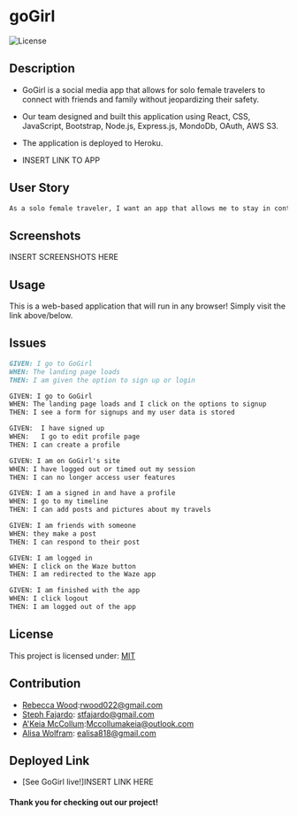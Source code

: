 # goGirl

![License](https://img.shields.io/badge/License-MIT-yellow)
## Description
* GoGirl is a social media app that allows for solo female travelers to connect with friends and family without jeopardizing their safety.
* Our team designed and built this application using React, CSS, JavaScript, Bootstrap, Node.js, Express.js, MondoDb, OAuth, AWS S3.
* The application is deployed to Heroku. 

* INSERT LINK TO APP

## User Story

```md
As a solo female traveler, I want an app that allows me to stay in contact with friends and family without putting myself in danger.
```

## Screenshots

INSERT SCREENSHOTS HERE

## Usage

 This is a web-based application that will run in any browser! Simply visit the link above/below.

## Issues
```md
GIVEN: I go to GoGirl
WHEN: The landing page loads
THEN: I am given the option to sign up or login

GIVEN: I go to GoGirl
WHEN: The landing page loads and I click on the options to signup 
THEN: I see a form for signups and my user data is stored 

GIVEN:  I have signed up
WHEN:   I go to edit profile page
THEN: I can create a profile 

GIVEN: I am on GoGirl's site
WHEN: I have logged out or timed out my session
THEN: I can no longer access user features

GIVEN: I am a signed in and have a profile
WHEN: I go to my timeline
THEN: I can add posts and pictures about my travels

GIVEN: I am friends with someone
WHEN: they make a post 
THEN: I can respond to their post

GIVEN: I am logged in
WHEN: I click on the Waze button
THEN: I am redirected to the Waze app

GIVEN: I am finished with the app
WHEN: I click logout
THEN: I am logged out of the app
 ```

## License

This project is licensed under: [MIT](https://opensource.org/licenses/MIT)

## Contribution

* [Rebecca Wood](https://github.com/rwood022):rwood022@gmail.com
* [Steph Fajardo](https://github.com/stephtf): stfajardo@gmail.com
* [A'Keia McCollum](https://github.com/DrMcCollum5):Mccollumakeia@outlook.com
* [Alisa Wolfram](https://github.com/ealisa818): ealisa818@gmail.com
    
## Deployed Link

* [See GoGirl live!]INSERT LINK HERE
#### Thank you for checking out our project!
